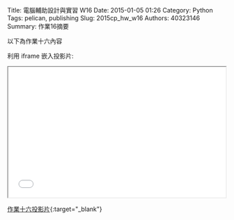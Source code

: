 Title: 電腦輔助設計與實習 W16
Date: 2015-01-05 01:26
Category: Python
Tags: pelican, publishing
Slug: 2015cp_hw_w16
Authors: 40323146
Summary: 作業16摘要

以下為作業十六內容

利用 iframe 嵌入投影片:

<iframe src="40323146_cp_w16_p.html" width="500" height="300"></iframe>

[作業十六投影片](40323146_cp_w16_p.html){:target="_blank"}